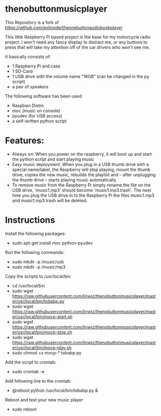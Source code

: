 thenobuttonmusicplayer
=======

This Repository is a fork of https://github.com/exitnode/theonebuttonaudiobookplayer

This little Raspberry Pi based project is the base for my motorcycle radio project. I won't need any fancy display to distract me, or any buttons to press that will take my attention off of the car drivers who won't see me.

It basically consists of:  
  
* 1 Raspberry Pi and case
* 1 SD-Card
* 1 USB drive with the volume name "16GB" (can be changed in the py script)
* a pair of speakers
  
The following software has been used:  
  
* Raspbian Distro
* moc (music on console)
* pyudev (for USB access)
* a self-written python script
  
Features:
====== 
* Always on: When you power on the raspberry, it will boot up and start the python script and start playing music
* Easy music deployment: When you plug in a USB thumb drive with a special name/label, the Raspberry will stop playing, mount the thumb drive, copies the new music, rebuilds the playlist and – after unplugging the thumb drive – starts playing music automatically
* To remove music from the Raspberry Pi simply rename the file on the USB drive, 'music1.mp3' should become 'music1.mp3.trash'. The next time you plug the USB drive in to the Raspberry Pi the files music1.mp3 and music1.mp3.trash will be deleted.


Instructions
=======
Install the following packages:
* sudo apt-get install moc python-pyudev

Run the following commands:
* sudo mkdir -p /music/usb
* sudo mkdir -p /music/mp3

Copy the scripts to /usr/local/bin
* cd /usr/local/bin
* sudo wget https://raw.githubusercontent.com/linwiz/thenobuttonmusicplayer/master/usr/local/bin/tobabp.py
* sudo wget https://raw.githubusercontent.com/linwiz/thenobuttonmusicplayer/master/usr/local/bin/mocp-start.sh
* sudo wget https://raw.githubusercontent.com/linwiz/thenobuttonmusicplayer/master/usr/local/bin/mocp-stop.sh
* sudo wget https://raw.githubusercontent.com/linwiz/thenobuttonmusicplayer/master/usr/local/bin/mocp-play.sh
* sudo chmod +x mocp-* tobabp.py

 
Add the script to crontab:
* sudo crontab -e

Add following line to the crontab:
* @reboot python /usr/local/bin/tobabp.py &

Reboot and test your new music player
* sudo reboot
